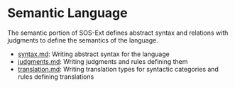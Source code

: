 # Semantic Language
The semantic portion of SOS-Ext defines abstract syntax and relations
with judgments to define the semantics of the language.
* [syntax.md](syntax.md):  Writing abstract syntax for the language
* [judgments.md](judgments.md):  Writing judgments and rules defining
  them
* [translation.md](translation.md):  Writing translation types for
  syntactic categories and rules defining translations
